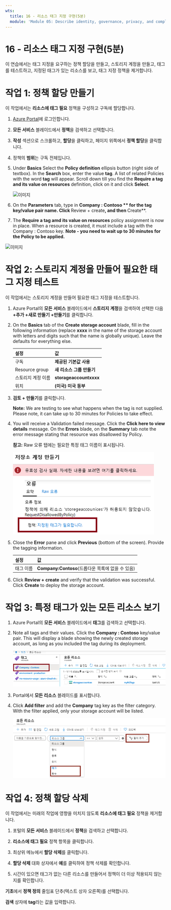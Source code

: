 ```yaml
---
wts:
  title: 16 - 리소스 태그 지정 구현(5분)
  module: 'Module 05: Describe identity, governance, privacy, and compliance features'
---
```

# <a name="16---implement-resource-tagging-5-min"></a>16 - 리소스 태그 지정 구현(5분)

이 연습에서는 태그 지정을 요구하는 정책 할당을 만들고, 스토리지 계정을 만들고, 태그를 테스트하고, 지정된 태그가 있는 리소스를 보고, 태그 지정 정책을 제거합니다.

# <a name="task-1-create-a-policy-assignment"></a>작업 1: 정책 할당 만들기 

이 작업에서는 **리소스에 태그 필요** 정책을 구성하고 구독에 할당합니다. 

1. [Azure Portal](https://portal.azure.com)에 로그인합니다.

2. **모든 서비스** 블레이드에서 **정책**을 검색하고 선택합니다.

3. **작성** 섹션으로 스크롤하고, **할당**을 클릭하고, 페이지 위쪽에서 **정책 할당**을 클릭합니다.

4. 정책의 **범위**는 구독 전체입니다. 

5. Under <bpt id="p1">**</bpt>Basics<ept id="p1">**</ept> Select the <bpt id="p2">**</bpt>Policy definition<ept id="p2">**</ept> ellipsis button (right side of textbox). In the <bpt id="p1">**</bpt>Search<ept id="p1">**</ept> box, enter the value <bpt id="p2">**</bpt>tag<ept id="p2">**</ept>. A list of related Policies with the word <bpt id="p1">**</bpt>tag<ept id="p1">**</ept> will appear. Scroll down till you find the <bpt id="p1">**</bpt>Require a tag and its value on resources<ept id="p1">**</ept> definition, click on it and click <bpt id="p2">**</bpt>Select<ept id="p2">**</ept>.

   ![이미지](https://user-images.githubusercontent.com/89808319/155607579-d564a43e-a9cd-443d-8482-f47879eff2e9.png)
   
6.  On the <bpt id="p1">**</bpt>Parameters<ept id="p1">**</ept> tab, type in **Company : Contoso ** for the tag key/value pair name. Click <bpt id="p1">**</bpt>Review + create<ept id="p1">**</ept>, and then <bpt id="p2">**</bpt>Create<ept id="p2">**</ept>.

  

7. The <bpt id="p1">**</bpt>Require a tag amd its value on resources<ept id="p1">**</ept> policy assignment is now in place. When a resource is created, it must include a tag with the Company : Contoso key.
   <bpt id="p1">**</bpt>Note - you need to wait up to 30 minutes for the Policy to be applied.<ept id="p1">**</ept> 

  ![이미지](https://user-images.githubusercontent.com/89808319/155607357-556646b6-9ca7-4817-a02e-643869b2c4dd.png)

# <a name="task-2-create-a-storage-account-to-test-the-required-tagging"></a>작업 2: 스토리지 계정을 만들어 필요한 태그 지정 테스트

이 작업에서는 스토리지 계정을 만들어 필요한 태그 지정을 테스트합니다. 

1. Azure Portal의 **모든 서비스** 블레이드에서 **스토리지 계정**을 검색하여 선택한 다음 **+추가 +새로 만들기 +만들기**를 클릭합니다.

2. On the <bpt id="p1">**</bpt>Basics<ept id="p1">**</ept> tab of the <bpt id="p2">**</bpt>Create storage account<ept id="p2">**</ept> blade, fill in the following information (replace <bpt id="p3">**</bpt>xxxx<ept id="p3">**</ept> in the name of the storage account with letters and digits such that the name is globally unique). Leave the defaults for everything else.

    | 설정 | 값 | 
    | --- | --- |
    | 구독 | **제공된 기본값 사용** |
    | Resource group | **새 리소스 그룹 만들기** |
    | 스토리지 계정 이름 | **storageaccountxxxx** |
    | 위치 | **(미국) 미국 동부** |

3. **검토 + 만들기**를 클릭합니다. 

    <bpt id="p1">**</bpt>Note:<ept id="p1">**</ept> We are testing to see what happens when the tag is not supplied. Please note, it can take up to 30 minutes for Policies to take effect.

4. You will receive a Validation failed message. Click the <bpt id="p1">**</bpt>Click here to view details<ept id="p1">**</ept> message. On the <bpt id="p1">**</bpt>Errors<ept id="p1">**</ept> blade, on the <bpt id="p2">**</bpt>Summary<ept id="p2">**</ept> tab note the error message stating that resource was disallowed by Policy.

    **참고:** Raw 오류 탭에는 필요한 특정 태그 이름이 표시됩니다. 

    ![정책으로 인해 허용되지 않음 오류의 스크린샷.](../images/1704.png)


5. Close the <bpt id="p1">**</bpt>Error<ept id="p1">**</ept> pane and click <bpt id="p2">**</bpt>Previous<ept id="p2">**</ept> (bottom of the screen). Provide the tagging information. 

    | 설정 | 값 | 
    | --- | --- |
    | 태그 이름 | **Company:Contoso**(드롭다운 목록에 없을 수 있음) |

6. Click <bpt id="p1">**</bpt>Review + create<ept id="p1">**</ept> and verify that the validation was successful. Click <bpt id="p1">**</bpt>Create<ept id="p1">**</ept> to deploy the storage account. 

# <a name="task-3-view-all-resources-with-a-specific-tag"></a>작업 3: 특정 태그가 있는 모든 리소스 보기

1. Azure Portal의 **모든 서비스** 블레이드에서 **태그**를 검색하고 선택합니다.

2. Note all tags and their values. Click the <bpt id="p1">**</bpt>Company : Contoso<ept id="p1">**</ept> key/value pair. This will display a blade showing the newly created storage account, as long as you included the tag during its deployment. 

   ![Company와 Contoso가 선택된 태그의 스크린샷.](../images/1705.png)

3. Portal에서 **모든 리소스** 블레이드를 표시합니다.

4. Click <bpt id="p1">**</bpt>Add filter<ept id="p1">**</ept> and add the <bpt id="p2">**</bpt>Company<ept id="p2">**</ept> tag key as the filter category. With the filter applied, only your storage account will be listed.

    ![Company가 선택된 모든 리소스 필터의 스크린샷.](../images/1706.png)

# <a name="task-4-delete-the-policy-assignment"></a>작업 4: 정책 할당 삭제

이 작업에서는 미래의 작업에 영향을 미치지 않도록 **리소스에 태그 필요** 정책을 제거합니다. 

1. 포털의 **모든 서비스** 블레이드에서 **정책**을 검색하고 선택합니다.

2. **리소스에 태그 필요** 정책 항목을 클릭합니다.

3. 최상위 메뉴에서 **할당 삭제**를 클릭합니다.

4. **할당 삭제** 대화 상자에서 **예**를 클릭하여 정책 삭제를 확인합니다.

5. 시간이 있으면 태그가 없는 다른 리소스를 만들어서 정책이 더 이상 적용되지 않는지를 확인합니다.

**기초**에서 **정책 정의** 줄임표 단추(텍스트 상자 오른쪽)를 선택합니다.


**검색** 상자에 **tag**라는 값을 입력합니다.
